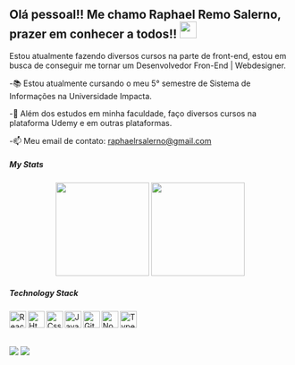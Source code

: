 ## Olá pessoal!! Me chamo Raphael Remo Salerno, prazer em conhecer a todos!! <img src="https://raw.githubusercontent.com/MartinHeinz/MartinHeinz/master/wave.gif" width="30px">

Estou atualmente fazendo diversos cursos na parte de front-end, estou em busca de conseguir me tornar um Desenvolvedor Fron-End | Webdesigner.


-📚 Estou atualmente cursando o meu 5° semestre de Sistema de Informações na Universidade Impacta.

-🌱 Além dos estudos em minha faculdade, faço diversos cursos na plataforma Udemy e em outras plataformas.

-📫 Meu email de contato: raphaelrsalerno@gmail.com


##### My Stats

<div align="center">
  <img height="167em" src="https://github-readme-stats.vercel.app/api?username=raphaelrsalerno&show_icons=true&theme=dracula&include_all_commits=true&count_private=true"/>
  <img height="167em" src="https://github-readme-stats.vercel.app/api/top-langs/?username=raphaelrsalerno&layout=compact&langs_count=7&theme=dracula"/>
</div>

##### Technology Stack
<div>
<img align="left" alt="ReactN" width="30px" src="https://cdn.jsdelivr.net/gh/devicons/devicon/icons/react/react-original-wordmark.svg" />
<img align="left" alt="Html" width="30px" src="https://cdn.discordapp.com/emojis/787076721907204126.png?v=1" />
<img align="left" alt="Css" width="30px" src="https://cdn.discordapp.com/emojis/787076754950324264.png?v=1" />
<img align="left" alt="Javascript" width="30px" src="https://cdn.discordapp.com/emojis/786740835206430720.png?v=1" />
<img align="left" alt="Github" width="30px" src="https://cdn.discordapp.com/emojis/805913808848683028.png?v=1" />
<img align="left" alt="Nodejs" width="30px" src="https://cdn.discordapp.com/emojis/805913808677503046.png?v=1" />
<img align="left" alt="Typescript" width="30px" src="https://cdn.discordapp.com/emojis/805913809108860978.png?v=1" />
</div>

<br/><br/>

##

<div> 
  <a href="https://www.instagram.com/raphaelsalerno/" target="_blank"><img src="https://img.shields.io/badge/-Instagram-%23E4405F?style=for-the-badge&logo=instagram&logoColor=white" target="_blank"></a>
  <a href="https://www.linkedin.com/in/raphaelsalerno/" target="_blank"><img src="https://img.shields.io/badge/-LinkedIn-%230077B5?style=for-the-badge&logo=linkedin&logoColor=white" target="_blank"></a> 
</div>
